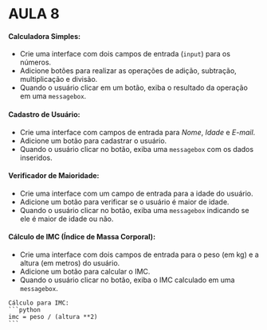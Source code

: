 # AULA 8

#### Calculadora Simples:
   - Crie uma interface com dois campos de entrada (`input`) para os números.
   - Adicione botões para realizar as operações de adição, subtração, multiplicação e divisão.
   - Quando o usuário clicar em um botão, exiba o resultado da operação em uma `messagebox`.

#### Cadastro de Usuário:
   - Crie uma interface com campos de entrada para _Nome_, _Idade_ e _E-mail_.
   - Adicione um botão para cadastrar o usuário.
   - Quando o usuário clicar no botão, exiba uma `messagebox` com os dados inseridos.

#### Verificador de Maioridade:
   - Crie uma interface com um campo de entrada para a idade do usuário.
   - Adicione um botão para verificar se o usuário é maior de idade.
   - Quando o usuário clicar no botão, exiba uma `messagebox` indicando se ele é maior de idade ou não.

#### Cálculo de IMC (Índice de Massa Corporal):
   - Crie uma interface com dois campos de entrada para o peso (em kg) e a altura (em metros) do usuário.
   - Adicione um botão para calcular o IMC.
   - Quando o usuário clicar no botão, exiba o IMC calculado em uma `messagebox`.
 
    Cálculo para IMC:
    ```python
    imc = peso / (altura **2)
    ```